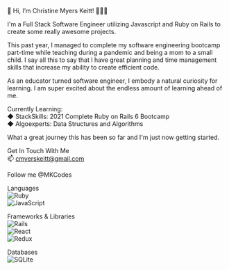 
👋 Hi, I’m Christine Myers Keitt! 👩🏾‍💻

I'm a Full Stack Software Engineer utilizing Javascript and Ruby on Rails to create some really awesome projects. 

This past year, I managed to complete my software engineering bootcamp part-time while teaching during a pandemic and being a mom to a small child. I say all this to say that I have great planning and time management skills that increase my ability to create efficient code.

As an educator turned software engineer, I embody a natural curiosity for learning. I am super excited about the endless amount of learning ahead of me.

Currently Learning: <br>
  ◆ StackSkills: 2021 Complete Ruby on Rails 6 Bootcamp
  <br>
  ◆ Algoexperts: Data Structures and Algorithms 
  <br>
 

What a great journey this has been so far and I'm just now getting started.

Get In Touch With Me
<br>
📫 cmyerskeitt@gmail.com
 
Follow me @MKCodes
<br>



Languages
<br>
  <img alt="Ruby" src="https://img.shields.io/badge/ruby-%23CC342D.svg?style=for-the-badge&logo=ruby&logoColor=white"/>
<br>
  <img alt="JavaScript" src="https://img.shields.io/badge/javascript-%23323330.svg?style=for-the-badge&logo=javascript&logoColor=%23F7DF1E"/>
<br>

Frameworks & Libraries
<br>
  <img alt="Rails" src="https://img.shields.io/badge/rails-%23CC0000.svg?style=for-the-badge&logo=ruby-on-rails&logoColor=white"/>
<br>
  <img alt="React" src="https://img.shields.io/badge/react-%2320232a.svg?style=for-the-badge&logo=react&logoColor=%2361DAFB"/>
<br>
  <img alt="Redux" src="https://img.shields.io/badge/redux-%23593d88.svg?style=for-the-badge&logo=redux&logoColor=white"/>
<br>

Databases
<br>
<img alt="SQLite" src ="https://img.shields.io/badge/sqlite-%2307405e.svg?style=for-the-badge&logo=sqlite&logoColor=white"/>
<br>



<!---
cmyerskeitt/cmyerskeitt is a ✨ special ✨ repository because its `README.md` (this file) appears on your GitHub profile.
You can click the Preview link to take a look at your changes.
--->
